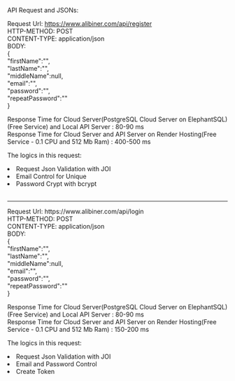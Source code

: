 API Request and JSONs:

Request Url: https://www.alibiner.com/api/register <br>
HTTP-METHOD: POST <br>
CONTENT-TYPE: application/json <br>
BODY: <br>
{<br>
  "firstName":"", <br>
  "lastName":"", <br>
  "middleName":null, <br>
  "email":"", <br>
  "password":"", <br>
  "repeatPassword":"" <br>
}

Response Time for Cloud Server(PostgreSQL Cloud Server on ElephantSQL)(Free Service) and Local API Server : 80-90 ms <br>
Response Time for Cloud Server and API Server on Render Hosting(Free Service - 0.1 CPU and 512 Mb Ram) : 400-500 ms 

The logics in this request:<br>

  <li>Request Json Validation with JOI</li>
  <li>Email Control for Unique</li>
  <li>Password Crypt with bcrypt</li><br>
  <hr>
Request Url: https://www.alibiner.com/api/login <br>
HTTP-METHOD: POST <br>
CONTENT-TYPE: application/json <br>
BODY: <br>
{<br>
  "firstName":"", <br>
  "lastName":"", <br>
  "middleName":null, <br>
  "email":"", <br>
  "password":"", <br>
  "repeatPassword":"" <br>
}

Response Time for Cloud Server(PostgreSQL Cloud Server on ElephantSQL)(Free Service) and Local API Server : 80-90 ms <br>
Response Time for Cloud Server and API Server on Render Hosting(Free Service - 0.1 CPU and 512 Mb Ram) : 150-200 ms 

The logics in this request:<br>
  <li>Request Json Validation with JOI</li>
  <li>Email and Password Control </li>
  <li>Create Token</li>
